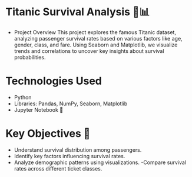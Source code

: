 # Titanic Survival Analysis 🚢📊
- Project Overview
This project explores the famous Titanic dataset, analyzing passenger survival rates based on various factors like age, gender, class, and fare. Using Seaborn and Matplotlib, we visualize trends and correlations to uncover key insights about survival probabilities.
# Technologies Used
- Python 
- Libraries: Pandas, NumPy, Seaborn, Matplotlib
- Jupyter Notebook 📓
# Key Objectives 🎯
- Understand survival distribution among passengers.
- Identify key factors influencing survival rates.
- Analyze demographic patterns using visualizations.
 -Compare survival rates across different ticket classes.



